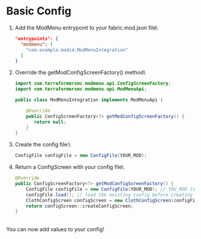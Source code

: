 # Basic Config

1.  Add the ModMenu entrypoint to your fabric.mod.json file\


    ```json
    "entrypoints": {
      "modmenu": [
        "com.example.modid.ModMenuIntegration"
      ]
    }
    ```
2.  Override the getModConfigScreenFactory() method\


    ```java
    import com.terraformersmc.modmenu.api.ConfigScreenFactory;
    import com.terraformersmc.modmenu.api.ModMenuApi;

    public class ModMenuIntegration implements ModMenuApi {

        @Override
        public ConfigScreenFactory<?> getModConfigScreenFactory() {
           return null;
        }
    }
    ```
3.  Create the config file:\


    ```java
    ConfigFile configFile = new ConfigFile(YOUR_MOD);
    ```
4.  Return a ConfigScreen with your config file\


    ```java
    @Override
    public ConfigScreenFactory<?> getModConfigScreenFactory() {
        ConfigFile configFile = new ConfigFile(YOUR_MOD); // YOU_MOD is the mod's main class
        configFile.load(); // load the existing config before creating a screen
        ClothConfigScreen configScreen = new ClothConfigScreen(configFile);
        return configScreen::createConfigScreen;
    }
    ```

\
You can now add values to your config!
